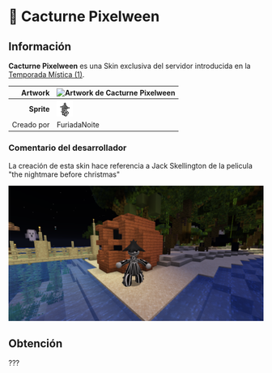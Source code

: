 # 👻 Cacturne Pixelween

## Información

**Cacturne Pixelween** es una Skin exclusiva del servidor introducida en la [Temporada Mística (1)](./).

|                     **Artwork** | ![Artwork de Cacturne Pixelween](../../images/pokemon/temporada-1/cacturne-artwork.png)                                                                                    |
| ------------------------------: | -------------------------------------------------------------------------------------------------------------------------------------- |
|                      **Sprite** | ![Sprite de Cacturne Pixelween](../../images/pokemon/pixelween/cacturne-sprite.png)                                                          |                                                                                                             |
|                      Creado por | FuriadaNoite                                                                                                                 |


### Comentario del desarrollador
La creación de esta skin hace referencia a Jack Skellington de la pelicula "the nightmare before christmas"

![Vistazo en el juego a Cacturne Pixelween](../../images/pokemon/pixelween/cacturne-preview.png)

## Obtención

???
